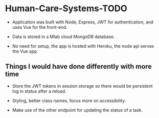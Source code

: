 # Human-Care-Systems-TODO

- Application was built with Node, Express, JWT for authentication, and uses Vue for the front-end. 

- Data is stored in a Mlab cloud MongoDB database.

- No need for setup, the app is hosted with Heroku, the node api serves the Vue app. 


## Things I would have done differently with more time

- Store the JWT tokens in session storage so there would be persistent log in status after a reload.

- Styling, better class names, focus more on accessibility.

- Make use of the other endpoint for updating the status of a task.  